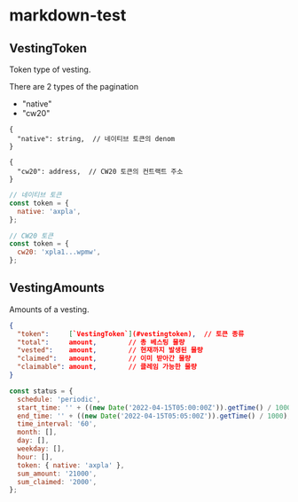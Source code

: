 # markdown-test

## VestingToken
Token type of vesting.

There are 2 types of the pagination
- "native"
- "cw20"

```jsonc
{
  "native": string,  // 네이티브 토큰의 denom
}
```
```jsonc
{
  "cw20": address,  // CW20 토큰의 컨트랙트 주소
}
```

```javascript
// 네이티브 토큰
const token = {
  native: 'axpla',
};
```
```javascript
// CW20 토큰
const token = {
  cw20: 'xpla1...wpmw',
};
```


## VestingAmounts
Amounts of a vesting.

```json
{
  "token":     [`VestingToken`](#vestingtoken),  // 토큰 종류
  "total":     amount,        // 총 베스팅 물량
  "vested":    amount,        // 현재까지 발생된 물량
  "claimed":   amount,        // 이미 받아간 물량
  "claimable": amount,        // 클레임 가능한 물량
}
```
```javascript
const status = {
  schedule: 'periodic',
  start_time: '' + ((new Date('2022-04-15T05:00:00Z')).getTime() / 1000),
  end_time: '' + ((new Date('2022-04-15T05:05:00Z')).getTime() / 1000),
  time_interval: '60',
  month: [],
  day: [],
  weekday: [],
  hour: [],
  token: { native: 'axpla' },
  sum_amount: '21000',
  sum_claimed: '2000',
};
```
